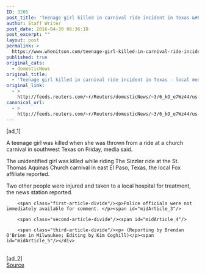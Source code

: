 ```yaml
---
ID: 3205
post_title: 'Teenage girl killed in carnival ride incident in Texas &#8211; local media'
author: Staff Writer
post_date: 2016-04-30 06:36:10
post_excerpt: ""
layout: post
permalink: >
  https://www.whenitson.com/teenage-girl-killed-in-carnival-ride-incident-in-texas-local-media/
published: true
original_cats:
  - domesticNews
original_title:
  - 'Teenage girl killed in carnival ride incident in Texas - local media'
original_link:
  - >
    http://feeds.reuters.com/~r/Reuters/domesticNews/~3/6_kO_e7Wz44/us-texas-carnival-idUSKCN0XR034
canonical_url:
  - >
    http://feeds.reuters.com/~r/Reuters/domesticNews/~3/6_kO_e7Wz44/us-texas-carnival-idUSKCN0XR034
---
```

 [ad_1]
<br><div id="articleText">
<span id="midArticle_start"/>

<span class="focusParagraph" readability="4"><p><span class="articleLocatio&lt;/span&gt;n">A teenage girl was killed when she was thrown from a ride at a church carnival in southwest Texas on Friday, media said. </span></p></span><span id="midArticle_0"/><p>The unidentified girl was killed while riding The Sizzler ride at the St. Thomas Aquinas Church carnival in east El Paso, Texas, the local Fox affiliate reported. </p><span id="midArticle_1"/><p>Two other people were injured and taken to a local hospital for treatment, the news station reported. </p><span id="midArticle_2"/>
        
        <span class="first-article-divide"/><p>Police officials were not immediately available for comment. </p><span id="midArticle_3"/>
        
        <span class="second-article-divide"/><span id="midArticle_4"/>
        
        <span class="third-article-divide"/><p> (Reporting by Brendan O'Brien in Milwaukee; Editing by Kim Coghill)</p><span id="midArticle_5"/></div>
<br>[ad_2]
<br><a href="http://feeds.reuters.com/~r/Reuters/domesticNews/~3/6_kO_e7Wz44/us-texas-carnival-idUSKCN0XR034">Source </a>